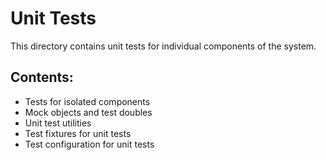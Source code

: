 # Unit Tests

This directory contains unit tests for individual components of the system.

## Contents:
- Tests for isolated components
- Mock objects and test doubles
- Unit test utilities
- Test fixtures for unit tests
- Test configuration for unit tests
